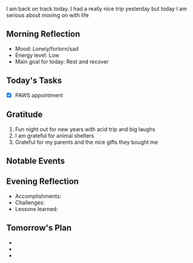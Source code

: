 I am back on track today. I had a really nice trip yesterday but today I am serious about moving on with life

## Morning Reflection
- Mood: Lonely/forlorn/sad
- Energy level: Low
- Main goal for today: Rest and recover

## Today's Tasks
- [x] PAWS appointment

## Gratitude
1. Fun night out for new years with acid trip and big laughs
2. I am grateful for animal shelters 
3. Grateful for my parents and the nice gifts they bought me

## Notable Events



## Evening Reflection
- Accomplishments:
- Challenges:
- Lessons learned:

## Tomorrow's Plan
- 
- 
- 

